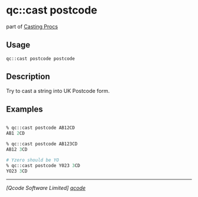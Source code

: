 qc::cast postcode
=================

part of [Casting Procs](../cast.md)

Usage
-----
`qc::cast postcode postcode`

Description
-----------
Try to cast a string into UK Postcode form.

Examples
--------
```tcl

% qc::cast postcode AB12CD
AB1 2CD

% qc::cast postcode AB123CD
AB12 3CD

# Yzero should be YO
% qc::cast postcode Y023 3CD
YO23 3CD


```

----------------------------------
*[Qcode Software Limited] [qcode]*

[qcode]: http://www.qcode.co.uk "Qcode Software"